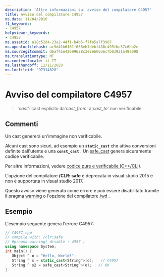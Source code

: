 ```yaml
---
description: 'Altre informazioni su: avviso del compilatore C4957'
title: Avviso del compilatore C4957
ms.date: 11/04/2016
f1_keywords:
- C4957
helpviewer_keywords:
- C4957
ms.assetid: a18c52d4-23e2-44f1-b4b5-f7fa5a7f3987
ms.openlocfilehash: ac9d41b6161f658eb7debf438c495fbc57c6bb2e
ms.sourcegitcommit: d6af41e42699628c3e2e6063ec7b03931a49a098
ms.translationtype: MT
ms.contentlocale: it-IT
ms.lasthandoff: 12/11/2020
ms.locfileid: "97314828"
---
```

# <a name="compiler-warning-c4957"></a>Avviso del compilatore C4957

> '*cast*': cast esplicito da'*cast_from*' a'*cast_to*' non verificabile

## <a name="remarks"></a>Commenti

Un cast genererà un'immagine non verificabile.

Alcuni cast sono sicuri, ad esempio un **`static_cast`** che attiva conversioni definite dall'utente e una **`const_cast`** . Un [safe_cast](../../extensions/safe-cast-cpp-component-extensions.md) genera sicuramente codice verificabile.

Per altre informazioni, vedere [codice pure e verificabile (C++/CLI)](../../dotnet/pure-and-verifiable-code-cpp-cli.md).

L'opzione del compilatore **/CLR: safe** è deprecata in visual studio 2015 e non è supportata in visual studio 2017.

Questo avviso viene generato come errore e può essere disabilitato tramite il pragma [warning](../../preprocessor/warning.md) o l'opzione del compilatore [/wd](../../build/reference/compiler-option-warning-level.md) .

## <a name="example"></a>Esempio

L'esempio seguente genera l'errore C4957:

```cpp
// C4957.cpp
// compile with: /clr:safe
// #pragma warning( disable : 4957 )
using namespace System;
int main() {
   Object ^ o = "Hello, World!";
   String ^ s = static_cast<String^>(o);   // C4957
   String ^ s2 = safe_cast<String^>(o);   // OK
}
```
